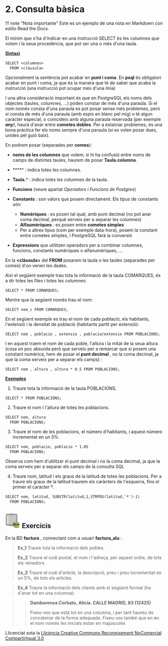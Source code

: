 # 2. Consulta bàsica

!!! note "Nota importante"
    Este es un ejemplo de una nota en Markdown con estilo Read the Docs.

    
  El mínim que s'ha d'indicar en una instrucció SELECT és les columnes que volem
i la seua procedència, que pot ser una o més d'una taula.

**<u>Sintaxi</u>**
```
SELECT <columnes>
  FROM <clàusula>
```
Opcionalment la sentència pot acabar en **punt i coma**. En **psql** és
obligatori acabar en punt i coma, ja que és la manera que té de saber que
acaba la instrucció (una instrucció pot ocupar més d'una línia)

I una altra consideració important és que en PostgreSQL els noms dels objectes
(taules, columnes, ...) poden constar de més d'una paraula. Si el nom només
consta d'una paraula es pot posar sense més problemes, però si consta de més
d'una paraula (amb espis en blanc pel mig) o té algun caràcter especial, o
coincideix amb alguna paraula reservada (per exemple _**any**_), haurà d'anar
entre **cometes dobles**. Per a estalviar problemes, és una bona pràctica fer
els noms sempre d'una paraula (si es volen posar dues, unides pel guió baix).

En **<columnes>** podrem posar (separades per **comes**):

  * **noms de les columnes** que volem; si hi ha confusió entre noms de camps de distintes taules, haurem de posar **Taula.columna**.

  * ***** : indica totes les columnes.

  * **Taula.*** : indica totes les columnes de la taula.

  * **Funcions** (veure apartat  _Operadors i Funcions de Postgres_)

  * **Constants** : son valors que posem directament. Els tipus de constants són:

    * **Numèriques** : es posen tal qual, amb punt decimal (no pot anar coma decimal, perquè serveix per a separar les columnes)
    * **Alfaumèriques** : es posen entre **cometes simples**
    * Per a altres tipus (com per exemple data-hora), posem la constant entre cometes simples, i PostgreSQL farà la conversió
  * **Expressions** que utilitzen operadors per a combinar columnes, funcions, constants numèriques o alfanumèriques, ...

En la **<clàusula>** del **FROM** posarem la taula o les taules (separades
per comes) d'on venen les dades.

Així el següent exemple trau tota la informació de la taula COMARQUES, és a
dir totes les files i totes les columnes:
```
SELECT * FROM COMARQUES;
```
Mentre que la següent només trau el nom:
```
SELECT nom_c FROM COMARQUES;
```
En el següent exemple es trau el nom de cada població, els habitants,
l'extensió i la densitat de població (habitants partit per extensió):
```
SELECT nom , poblacio , extensio , poblacio/extensio FROM POBLACIONS;
```
I en aquest traem el nom de cada poble, l'altura i la mitat de la seua altura
(cosa un poc absurda però que serveix per a remarcar que si posem una constant
numèrica, hem de posar el **punt decimal** , no la coma decimal, ja que la
coma serveix per a separar els camps) :
```
SELECT nom , altura , altura * 0.5 FROM POBLACIONS;
```
**<u>Exemples</u>**

  1) Traure tota la informació de la taula POBLACIONS.
```
SELECT * FROM POBLACIONS;
```
  2) Traure el nom i l'altura de totes les poblacions.
```
SELECT nom, altura  
  FROM POBLACIONS;
```
  3) Traure el nom de les poblacions, el número d'habitants, i aquest número incrementat en un 5%.
```
SELECT nom, poblacio, poblacio * 1.05  
  FROM POBLACIONS;
```
Observa com hem d'utilitzar el punt decimal i no la coma decimal, ja que la
coma serveix per a separar els camps de la consulta SQL

  4) Traure nom, latitud i els graus de la latitud de totes les poblacions. Per a traure els graus de la latitud traurem els caràcters de l'esquerra, fins el primer el caràcter º.
```
SELECT nom, latitud, SUBSTR(latitud,1,STRPOS(latitud,'º')-1)  
  FROM POBLACIONS;
```
## ![](icon_activity.gif) Exercicis

En la BD **factura** , connectant com a usuari **factura_alu** :

> **Ex_1** Traure tota la informació dels pobles.
>
> **Ex_2** Traure el codi postal, el nom i l'adreça, per aquest ordre, de tots
> els venedors.

> **Ex_3** Traure el codi d'article, la descripció, preu i preu incrementat en
> un 5%, de tots els articles.

> **Ex_4** Traure la informació dels clients amb el següent format (ha d'anar
> tot en una columna):

> > **Damborenea Corbato, Alicia. CALLE MADRID, 83 (12425)**
>

>> Fixeu-vos que està tot en una columna, i per tant haureu de concatenar de
la forma adequada. Fixeu-vos també que en en el nom només les inicials estan
en majúscules

Llicenciat sota la  [Llicència Creative Commons Reconeixement NoComercial
CompartirIgual 3.0](http://creativecommons.org/licenses/by-nc-sa/3.0/)

